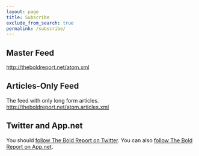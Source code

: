 ```yaml
---
layout: page
title: Subscribe
exclude_from_search: true
permalink: /subscribe/
---
```


## Master Feed

<http://theboldreport.net/atom.xml>

## Articles-Only Feed

The feed with only long form articles.
<http://theboldreport.net/atom.articles.xml>

## Twitter and App.net
You should [follow The Bold Report on Twitter](https://twitter.com/theboldreport). You can also [follow The Bold Report on App.net](https://alpha.app.net/theboldreport).
